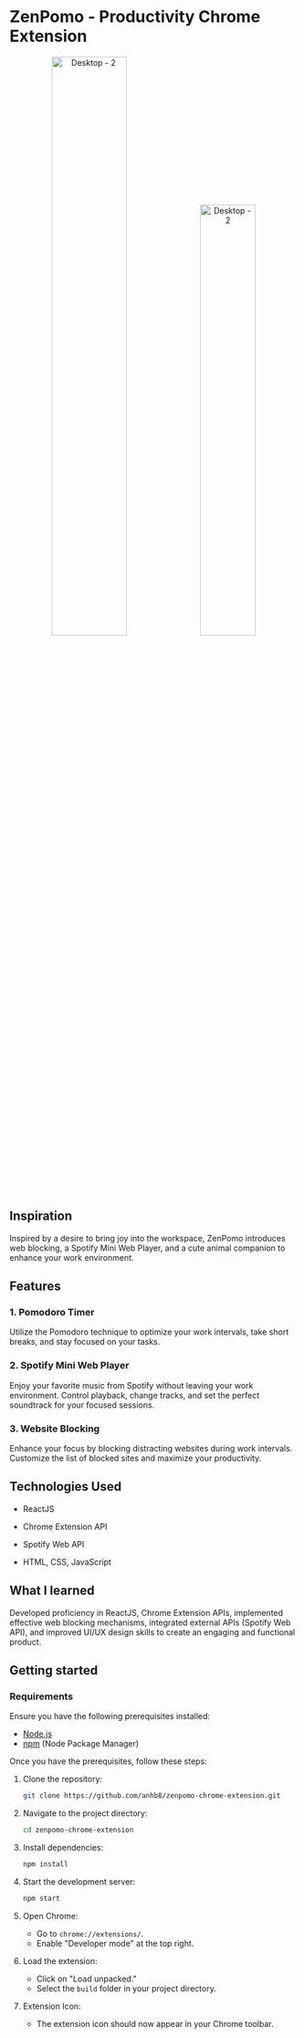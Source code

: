 # ZenPomo - Productivity Chrome Extension 
<p align="center">
  <img style="width: 51%;height: auto;" alt="Desktop - 2" src="https://drive.google.com/uc?id=1vOKsuVOgRPI6KXOUMoHLcDun0c370TNJ">
  <img style="width: 44%;height: auto;" alt="Desktop - 2" src="https://drive.google.com/uc?id=1IlhuaPHxu7RexDUaZ_1r_giVuP5LVFa_">
</p>

## Inspiration
Inspired by a desire to bring joy into the workspace, ZenPomo introduces web blocking, a Spotify Mini Web Player, and a cute animal companion to enhance your work environment.

## Features

### 1. Pomodoro Timer
Utilize the Pomodoro technique to optimize your work intervals, take short breaks, and stay focused on your tasks.

### 2. Spotify Mini Web Player
Enjoy your favorite music from Spotify without leaving your work environment. Control playback, change tracks, and set the perfect soundtrack for your focused sessions.

### 3. Website Blocking
Enhance your focus by blocking distracting websites during work intervals. Customize the list of blocked sites and maximize your productivity.

## Technologies Used
- ReactJS

- Chrome Extension API 

- Spotify Web API

- HTML, CSS, JavaScript 

## What I learned 
Developed proficiency in ReactJS, Chrome Extension APIs, implemented effective web blocking mechanisms, integrated external APIs (Spotify Web API), and improved UI/UX design skills to create an engaging and functional product.

## Getting started
### Requirements
Ensure you have the following prerequisites installed:

- [Node.js](https://nodejs.org/)
- [npm](https://www.npmjs.com/) (Node Package Manager)

Once you have the prerequisites, follow these steps:

1. Clone the repository:
   ```bash
   git clone https://github.com/anhb8/zenpomo-chrome-extension.git

2. Navigate to the project directory:
    ```bash
    cd zenpomo-chrome-extension
    ```

3. Install dependencies:
    ```bash
    npm install
    ```

4. Start the development server:
    ```bash
    npm start
    ```

5. Open Chrome:
    - Go to `chrome://extensions/`.
    - Enable "Developer mode" at the top right.

6. Load the extension:
    - Click on "Load unpacked."
    - Select the `build` folder in your project directory.

7. Extension Icon:
    - The extension icon should now appear in your Chrome toolbar.
